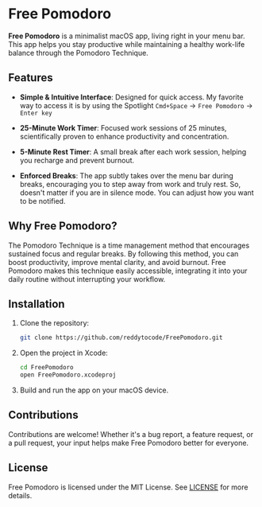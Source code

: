 # Free Pomodoro

**Free Pomodoro** is a minimalist macOS app, living right in your menu bar.
This app helps you stay productive while maintaining a healthy work-life balance through the Pomodoro Technique.

## Features

- **Simple & Intuitive Interface**: Designed for quick access. My favorite way to access it is by using the Spotlight `Cmd+Space` -> `Free Pomodoro` -> `Enter key`
  
- **25-Minute Work Timer**: Focused work sessions of 25 minutes, scientifically proven to enhance productivity and concentration.

- **5-Minute Rest Timer**: A small break after each work session, helping you recharge and prevent burnout.

- **Enforced Breaks**: The app subtly takes over the menu bar during breaks, encouraging you to step away from work and truly rest. 
So, doesn't matter if you are in silence mode. You can adjust how you want to be notified.

## Why Free Pomodoro?

The Pomodoro Technique is a time management method that encourages sustained focus and regular breaks. 
By following this method, you can boost productivity, improve mental clarity, and avoid burnout. Free Pomodoro makes this technique easily accessible, integrating it into your daily routine without interrupting your workflow.

## Installation

1. Clone the repository:
    ```bash
    git clone https://github.com/reddytocode/FreePomodoro.git
    ```

2. Open the project in Xcode:
    ```bash
    cd FreePomodoro
    open FreePomodoro.xcodeproj
    ```

3. Build and run the app on your macOS device.

## Contributions

Contributions are welcome! Whether it's a bug report, a feature request, or a pull request, your input helps make Free Pomodoro better for everyone.

## License

Free Pomodoro is licensed under the MIT License. See [LICENSE](https://github.com/reddytocode/FreePomodoro/blob/main/LICENSE) for more details.
